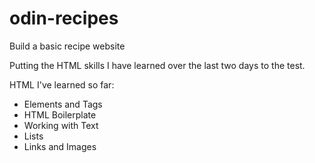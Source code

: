 # odin-recipes
Build a basic recipe website

Putting the HTML skills I have learned over the last two days to the test.

HTML I've learned so far:

- Elements and Tags
- HTML Boilerplate
- Working with Text
- Lists
- Links and Images